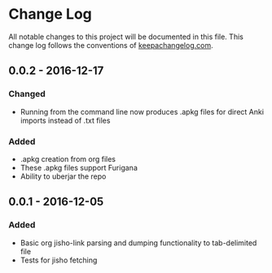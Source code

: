# Change Log
All notable changes to this project will be documented in this
file. This change log follows the conventions of
[keepachangelog.com](http://keepachangelog.com/).

## 0.0.2 - 2016-12-17
### Changed
- Running from the command line now produces .apkg files for direct
  Anki imports instead of .txt files

### Added
- .apkg creation from org files
- These .apkg files support Furigana
- Ability to uberjar the repo

## 0.0.1 - 2016-12-05
### Added
- Basic org jisho-link parsing and dumping functionality to
  tab-delimited file
- Tests for jisho fetching

[Unreleased]: https://github.com/Archenoth/jisho-link-fetcher/compare/v0.0.2...HEAD
[v0.0.2]: https://github.com/Archenoth/jisho-link-fetcher/releases/tag/v0.0.2
[v0.0.1]: https://github.com/Archenoth/jisho-link-fetcher/releases/tag/v0.0.1

